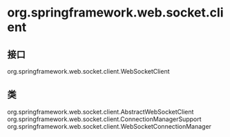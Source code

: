 # org.springframework.web.socket.client

## 接口

org.springframework.web.socket.client.WebSocketClient

## 类

org.springframework.web.socket.client.AbstractWebSocketClient
org.springframework.web.socket.client.ConnectionManagerSupport
org.springframework.web.socket.client.WebSocketConnectionManager




